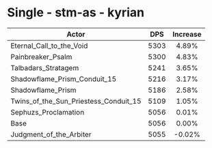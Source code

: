 # Single - stm-as - kyrian
| Actor | DPS | Increase |
|---|:---:|:---:|
|Eternal_Call_to_the_Void|5303|4.89%|
|Painbreaker_Psalm|5300|4.83%|
|Talbadars_Stratagem|5241|3.65%|
|Shadowflame_Prism_Conduit_15|5216|3.17%|
|Shadowflame_Prism|5186|2.58%|
|Twins_of_the_Sun_Priestess_Conduit_15|5109|1.05%|
|Sephuzs_Proclamation|5056|0.01%|
|Base|5056|0.00%|
|Judgment_of_the_Arbiter|5055|-0.02%|
